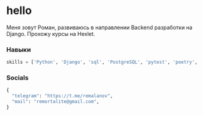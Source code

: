 # hello

Меня зовут Роман, развиваюсь в направлении Backend разработки на Django. Прохожу курсы на Hexlet.

### Навыки 

```python
skills = ['Python', 'Django', 'sql', 'PostgreSQL', 'pytest', 'poetry', 'Flask']
```

### Socials

```python
{
  "telegram": "https://t.me/remalanov",
  "mail": "remortalite@gmail.com",
}
```
